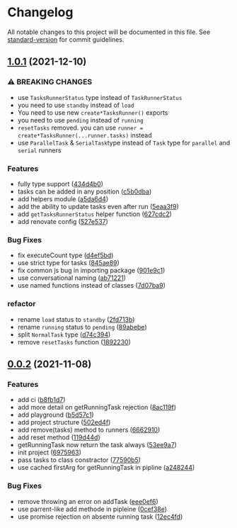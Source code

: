 # Changelog

All notable changes to this project will be documented in this file. See [standard-version](https://github.com/conventional-changelog/standard-version) for commit guidelines.

## [1.0.1](https://github.com/ms-fadaei/async-tasks-runner/compare/v0.0.2...v1.0.1) (2021-12-10)

### ⚠ BREAKING CHANGES

* use `TasksRunnerStatus` type instead of `TaskRunnerStatus`
* you need to use `standby` instead of `load`
* You need to use new `create*TasksRunner()` exports
* you need to use `pending` instead of `running`
* `resetTasks` removed. you can use `runner = create*TasksRunner(...runner.tasks)` instead
* use `ParallelTask` & `SerialTask`type instead of `Task` type for `parallel` and `serial` runners


### Features

* fully type support ([434d4b0](https://github.com/ms-fadaei/async-tasks-runner/commit/434d4b05b3addab86d58197277a374b458606e83))
* tasks can be added in any position ([c5b0dba](https://github.com/ms-fadaei/async-tasks-runner/commit/c5b0dba0bc859a766d4763b7648fbf5d3ccf5013))
* add helpers module ([a5da6d4](https://github.com/ms-fadaei/async-tasks-runner/commit/a5da6d41afe746846e48249e03a3af6980ea2a79))
* add the ability to update tasks even after run ([5eaa3f9](https://github.com/ms-fadaei/async-tasks-runner/commit/5eaa3f99d19b1f90134c9b3d43717d98a8df4e0e))
* add `getTasksRunnerStatus` helper function ([627cdc2](https://github.com/ms-fadaei/async-tasks-runner/commit/627cdc240830cd29f11ec13d40afc6b91a8bdd81))
* add renovate config ([527e537](https://github.com/ms-fadaei/async-tasks-runner/commit/527e537633f7cdf5013d5d2c370262450f098814))

### Bug Fixes

* fix executeCount type ([d4ef5bd](https://github.com/ms-fadaei/async-tasks-runner/commit/d4ef5bde2809e60a6f78f7ee375967f0c3268fde))
* use strict type for tasks ([845ae89](https://github.com/ms-fadaei/async-tasks-runner/commit/845ae893b8ff367ca15abf83d7fdd5eda370a05d))
* fix common js bug in importing package ([901e9c1](https://github.com/ms-fadaei/async-tasks-runner/commit/901e9c12a0c599ced91225f72303a821b60d32fa))
* use conversational naming ([ab71221](https://github.com/ms-fadaei/async-tasks-runner/commit/ab7122176daf04a03eddc2392f1bbc1273673ef6))
* use named functions instead of classes ([7d07ba9](https://github.com/ms-fadaei/async-tasks-runner/commit/7d07ba912807791d9d13144692f5ff52ea963d37))


### refactor

* rename `load` status to `standby` ([2fd713b](https://github.com/ms-fadaei/async-tasks-runner/commit/2fd713b119cd1d9018f923f82ee9295a1f86e3ae))
* rename `running` status to `pending` ([89abebe](https://github.com/ms-fadaei/async-tasks-runner/commit/89abebe544cb74e1499f65152fe8554283119637))
* split `NormalTask` type ([d74c394](https://github.com/ms-fadaei/async-tasks-runner/commit/d74c39420ccfa010edd8839ae3448f7d115cd61d))
* remove `resetTasks` function ([1892230](https://github.com/ms-fadaei/async-tasks-runner/commit/189223004167505f30cf046b6e0c42596f9eaafc))



## [0.0.2](https://github.com/ms-fadaei/async-tasks-runner/compare/v0.0.1...v0.0.2) (2021-11-08)

### Features

* add ci ([b8fb1d7](https://github.com/ms-fadaei/async-tasks-runner/commit/b8fb1d7617b7565ecf411d86e9838f34ac4945a8))
* add more detail on getRunningTask rejection ([8ac119f](https://github.com/ms-fadaei/async-tasks-runner/commit/8ac119f1d201decd4390bf17ebdd09870e0933bf))
* add playground ([b5d57c1](https://github.com/ms-fadaei/async-tasks-runner/commit/b5d57c1b058d5b1de8a9405cde0e857b438a5991))
* add project structure ([502ed4f](https://github.com/ms-fadaei/async-tasks-runner/commit/502ed4f1384624f167168460ec3dedc8f0a8e941))
* add remove(tasks) method to runners ([6662910](https://github.com/ms-fadaei/async-tasks-runner/commit/666291019c38c676d7345e2b8af8331542090884))
* add reset method ([119d44d](https://github.com/ms-fadaei/async-tasks-runner/commit/119d44d1ffa88a9853df13c9359bfbb5a5ef6836))
* getRunningTask now return the task always ([53ee9a7](https://github.com/ms-fadaei/async-tasks-runner/commit/53ee9a7c0a4c5b9698762be0ad2e12e17de357c9))
* init project ([6975963](https://github.com/ms-fadaei/async-tasks-runner/commit/69759634614ca7d0370c84e3105bf0a1b40999f8))
* pass tasks to class constractor ([77590b5](https://github.com/ms-fadaei/async-tasks-runner/commit/77590b5d7e2d262e9fa4809de036183e892eeb34))
* use cached firstArg for getRunningTask in pipline ([a248244](https://github.com/ms-fadaei/async-tasks-runner/commit/a24824491e788359803e7c2a0abef62a72d1e01f))


### Bug Fixes

* remove throwing an error on addTask ([eee0ef6](https://github.com/ms-fadaei/async-tasks-runner/commit/eee0ef625514fe38d60de6db9020bf3fe1c6f3e6))
* use parrent-like add methode in pipleine ([0cef38e](https://github.com/ms-fadaei/async-tasks-runner/commit/0cef38e85dc4e62a7fc30292de1c36303ff963b8))
* use promise rejection on absente running task ([12ec4fd](https://github.com/ms-fadaei/async-tasks-runner/commit/12ec4fd369b4857a378ba464b90a1641285a4874))
